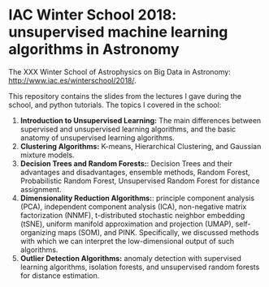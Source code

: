 # IAC Winter School 2018: unsupervised machine learning algorithms in Astronomy
The XXX Winter School of Astrophysics on Big Data in Astronomy: http://www.iac.es/winterschool/2018/.

This repository contains the slides from the lectures I gave during the school, and python tutorials.
The topics I covered in the school:
1. **Introduction to Unsupervised Learning:** The main differences between supervised and unsupervised learning algorithms, and the basic anatomy of unsupervised learning algorithms. 
2. **Clustering Algorithms:** K-means, Hierarchical Clustering, and Gaussian mixture models.
3. **Decision Trees and Random Forests:**: Decision Trees and their advantages and disadvantages, ensemble methods, Random Forest, Probabilistic Random Forest, Unsupervised Random Forest for distance assignment.
4. **Dimensionality Reduction Algorithms:**: principle component analysis (PCA), independent component analysis (ICA), non-negative matrix factorization (NNMF), t-distributed stochastic neighbor embedding (tSNE), uniform manifold approximation and projection (UMAP), self-organizing maps (SOM), and PINK. Specifically, we discussed methods with which we can interpret the low-dimensional output of such algorithms.
5. **Outlier Detection Algorithms:** anomaly detection with supervised learning algorithms, isolation forests, and unsupervised random forests for distance estimation.

